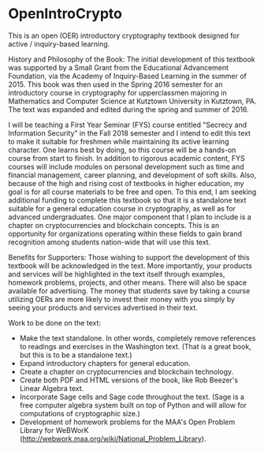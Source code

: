 # OpenIntroCrypto
This is an open (OER) introductory cryptography textbook designed for active / inquiry-based learning.

History and Philosophy of the Book:
  The initial development of this textbook was supported by a Small Grant from the Educational Advancement Foundation, via the Academy of Inquiry-Based Learning in the summer of 2015. This book
  was then used in the Spring 2016 semester for an introductory course in cryptography for
  upperclassmen majoring in Mathematics and Computer Science at Kutztown University in Kutztown, PA.
  The text was expanded and edited during the spring and summer of 2016.

  I will be teaching a First Year Seminar (FYS) course entitled "Secrecy and Information Security" in the Fall 2018 semester and I intend to edit this text to make it suitable for freshmen while maintaining its active learning character. One learns best by doing, so this course will be a hands-on course from start to finish. In addition to rigorous academic content, FYS courses will include modules on personal development such as time and financial management, career planning, and development of soft skills. Also, because of the high and rising cost of textbooks in higher education, my goal is for all course materials to be free and open. To this end, I am seeking additional funding to complete this textbook so that it is a standalone text suitable for a general education course in cryptography, as well as for advanced undergraduates. One major component that I plan to include is a chapter on cryptocurrencies and blockchain concepts. This is an opportunity for organizations operating within these fields to gain brand recognition among students nation-wide that will use this text.

Benefits for Supporters:
  Those wishing to support the development of this textbook will be acknowledged in the text. More importantly, your products and services will be highlighted in the text itself through examples, homework problems, projects, and other means. There will also be space available for advertising. The money that students save by taking a course utilizing OERs are more likely to invest their money with you simply by seeing your products and services advertised in their text.

Work to be done on the text:
  * Make the text standalone. In other words, completely remove references to readings and exercises in the Washington text. (That is a great book, but this is to be a standalone text.)
  * Expand introductory chapters for general education.
  * Create a chapter on cryptocurrencies and blockchain technology.
  * Create both PDF and HTML versions of the book, like Rob Beezer's Linear Algebra text.
  * Incorporate Sage cells and Sage code throughout the text. (Sage is a free computer algebra system built on top of Python and will allow for computations of cryptographic size.)
  * Development of homework problems for the MAA's Open Problem Library for WeBWorK (http://webwork.maa.org/wiki/National_Problem_Library).
